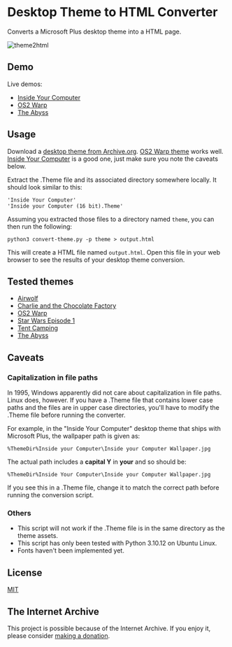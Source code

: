 # Desktop Theme to HTML Converter

Converts a Microsoft Plus desktop theme into a HTML page.

![theme2html](https://github.com/ruscoe/theme2html/assets/87952/7d3b960a-70f9-422a-bec7-06fba02da695)

## Demo

Live demos:

* [Inside Your Computer](https://ruscoe.org/theme2html/inside)
* [OS2 Warp](https://ruscoe.org/theme2html/os2/)
* [The Abyss](https://ruscoe.org/theme2html/abyss/)

## Usage

Download a [desktop theme from Archive.org](https://archive.org/details/windowsdesktopthemes).
[OS2 Warp theme](https://archive.org/details/theme_os2_warp_202005) works well.
[Inside Your Computer](https://archive.org/details/inside_201808) is a good one,
just make sure you note the caveats below.

Extract the .Theme file and its associated directory somewhere locally. It should
look similar to this:

```
'Inside Your Computer'
'Inside your Computer (16 bit).Theme'
```

Assuming you extracted those files to a directory named `theme`, you can then run
the following:

`python3 convert-theme.py -p theme > output.html`

This will create a HTML file named `output.html`. Open this file in your web browser
to see the results of your desktop theme conversion.

## Tested themes

* [Airwolf](https://archive.org/details/airwolf_202004)
* [Charlie and the Chocolate Factory](https://archive.org/details/chchocmv)
* [OS2 Warp](https://archive.org/details/theme_os2_warp_202005)
* [Star Wars Episode 1](https://archive.org/details/sw1_202005)
* [Tent Camping](https://archive.org/details/camping_202005)
* [The Abyss](https://archive.org/details/abyss-x3)

## Caveats

### Capitalization in file paths

In 1995, Windows apparently did not care about capitalization in file paths.
Linux does, however. If you have a .Theme file that contains lower case paths and
the files are in upper case directories, you'll have to modify the .Theme file
before running the converter.

For example, in the "Inside Your Computer" desktop theme that ships with Microsoft
Plus, the wallpaper path is given as:

`%ThemeDir%Inside your Computer\Inside your Computer Wallpaper.jpg`

The actual path includes a **capital Y** in **your** and so should be:

`%ThemeDir%Inside Your Computer\Inside your Computer Wallpaper.jpg`

If you see this in a .Theme file, change it to match the correct path before
running the conversion script.

### Others

* This script will not work if the .Theme file is in the same directory as the theme assets.
* This script has only been tested with Python 3.10.12 on Ubuntu Linux.
* Fonts haven't been implemented yet.

## License

[MIT](https://mit-license.org)

## The Internet Archive

This project is possible because of the Internet Archive. If you enjoy it, please
consider [making a donation](https://archive.org/donate).
